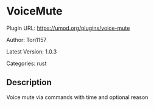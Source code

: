 # VoiceMute

Plugin URL: https://umod.org/plugins/voice-mute

Author: Tori1157

Latest Version: 1.0.3

Categories: rust

## Description

Voice mute via commands with time and optional reason
